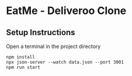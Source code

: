 # EatMe - Deliveroo Clone

## Setup Instructions

Open a terminal in the project directory <br>

`npm install` <br>
`npx json-server --watch data.json --port 3001` <br>
`npm run start` <br>


